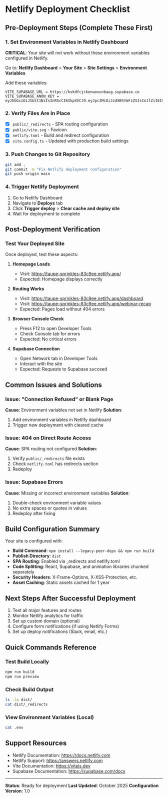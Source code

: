 # Netlify Deployment Checklist

## Pre-Deployment Steps (Complete These First)

### 1. Set Environment Variables in Netlify Dashboard

**CRITICAL**: Your site will not work without these environment variables configured in Netlify.

Go to: **Netlify Dashboard** > **Your Site** > **Site Settings** > **Environment Variables**

Add these variables:

```
VITE_SUPABASE_URL = https://kvkdfcjckonwovunbaug.supabase.co
VITE_SUPABASE_ANON_KEY = eyJhbGciOiJIUzI1NiIsInR5cCI6IkpXVCJ9.eyJpc3MiOiJzdXBhYmFzZSIsInJlZiI6Imt2a2RmY2pja29ud292dW5iYXVnIiwicm9sZSI6ImFub24iLCJpYXQiOjE3NjAyMTc5MTMsImV4cCI6MjA3NTc5MzkxM30.6rhw9uxrbj_BfBwPOc9nO2Yr39K9uxP0s_sDeBHy7OM
```

### 2. Verify Files Are In Place

- [x] `public/_redirects` - SPA routing configuration
- [x] `public/vite.svg` - Favicon
- [x] `netlify.toml` - Build and redirect configuration
- [x] `vite.config.ts` - Updated with production build settings

### 3. Push Changes to Git Repository

```bash
git add .
git commit -m "Fix Netlify deployment configuration"
git push origin main
```

### 4. Trigger Netlify Deployment

1. Go to Netlify Dashboard
2. Navigate to **Deploys** tab
3. Click **Trigger deploy** > **Clear cache and deploy site**
4. Wait for deployment to complete

## Post-Deployment Verification

### Test Your Deployed Site

Once deployed, test these aspects:

1. **Homepage Loads**
   - Visit: https://taupe-sprinkles-83c9ee.netlify.app/
   - Expected: Homepage displays correctly

2. **Routing Works**
   - Visit: https://taupe-sprinkles-83c9ee.netlify.app/dashboard
   - Visit: https://taupe-sprinkles-83c9ee.netlify.app/webinar-recap
   - Expected: Pages load without 404 errors

3. **Browser Console Check**
   - Press F12 to open Developer Tools
   - Check Console tab for errors
   - Expected: No critical errors

4. **Supabase Connection**
   - Open Network tab in Developer Tools
   - Interact with the site
   - Expected: Requests to Supabase succeed

## Common Issues and Solutions

### Issue: "Connection Refused" or Blank Page

**Cause**: Environment variables not set in Netlify
**Solution**:
1. Add environment variables in Netlify dashboard
2. Trigger new deployment with cleared cache

### Issue: 404 on Direct Route Access

**Cause**: SPA routing not configured
**Solution**:
1. Verify `public/_redirects` file exists
2. Check `netlify.toml` has redirects section
3. Redeploy

### Issue: Supabase Errors

**Cause**: Missing or incorrect environment variables
**Solution**:
1. Double-check environment variable values
2. No extra spaces or quotes in values
3. Redeploy after fixing

## Build Configuration Summary

Your site is configured with:

- **Build Command**: `npm install --legacy-peer-deps && npm run build`
- **Publish Directory**: `dist`
- **SPA Routing**: Enabled via _redirects and netlify.toml
- **Code Splitting**: React, Supabase, and animation libraries chunked separately
- **Security Headers**: X-Frame-Options, X-XSS-Protection, etc.
- **Asset Caching**: Static assets cached for 1 year

## Next Steps After Successful Deployment

1. Test all major features and routes
2. Monitor Netlify analytics for traffic
3. Set up custom domain (optional)
4. Configure form notifications (if using Netlify Forms)
5. Set up deploy notifications (Slack, email, etc.)

## Quick Commands Reference

### Test Build Locally
```bash
npm run build
npm run preview
```

### Check Build Output
```bash
ls -la dist/
cat dist/_redirects
```

### View Environment Variables (Local)
```bash
cat .env
```

## Support Resources

- Netlify Documentation: https://docs.netlify.com
- Netlify Support: https://answers.netlify.com
- Vite Documentation: https://vitejs.dev
- Supabase Documentation: https://supabase.com/docs

---

**Status**: Ready for deployment
**Last Updated**: October 2025
**Configuration Version**: 1.0
